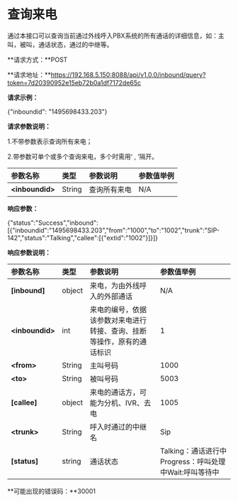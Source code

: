 

# 查询来电

通过本接口可以查询当前通过外线呼入PBX系统的所有通话的详细信息，如：主叫，被叫，通话状态，通过的中继等。

**请求方式：**POST

**请求地址：**https://192.168.5.150:8088/api/v1.0.0/inbound/query?token=7d20390952e15eb72b0a1df7172de65c

**请求示例：**

{"inboundid": "1495698433.203"}

**请求参数说明：**

1.不带参数表示查询所有来电；

2.带参数可单个或多个查询来电，多个时需用‘ , ’隔开。

| 参数名称 | 类型 | 参数说明 | 参数值举例 |
| :--- | :--- | :--- | :--- |
| **&lt;inboundid&gt;** | String | 查询所有来电 | N/A |

**响应参数：**

{"status":"Success","inbound":\[{"inboundid":"1495698433.203","from":"1000","to":"1002","trunk":"SIP-142","status":"Talking","callee":\[{"extid":"1002"}\]}\]}

**响应参数说明：**

| 参数名称 | 类型 | 参数说明 | 参数值举例 |
| :--- | :--- | :--- | :--- |
| **\[inbound\]** | object | 来电，为由外线呼入的外部通话 | N/A |
| **&lt;inboundid&gt;** | int | 来电的编号，依据该参数对来电进行转接、查询、挂断等操作，原有的通话标识 | 1 |
| **&lt;from&gt;** | String | 主叫号码 | 1000 |
| **&lt;to&gt;** | String | 被叫号码 | 5003 |
| **\[callee\]** | object | 来电的通话方，可能为分机、IVR、去电 | 1005 |
| **&lt;trunk&gt;** | String | 呼入时通过的中继名 | Sip |
| **\[status\]** | string | 通话状态 | Talking：通话进行中Progress：呼叫处理中Wait:呼叫等待中 |

**可能出现的错误码：**30001

